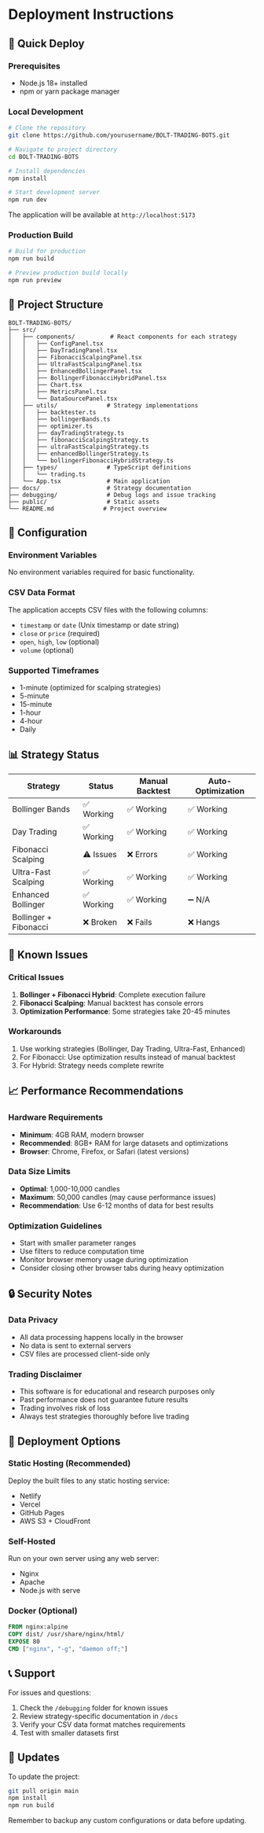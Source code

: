 # Deployment Instructions

## 🚀 Quick Deploy

### Prerequisites
- Node.js 18+ installed
- npm or yarn package manager

### Local Development
```bash
# Clone the repository
git clone https://github.com/yourusername/BOLT-TRADING-BOTS.git

# Navigate to project directory
cd BOLT-TRADING-BOTS

# Install dependencies
npm install

# Start development server
npm run dev
```

The application will be available at `http://localhost:5173`

### Production Build
```bash
# Build for production
npm run build

# Preview production build locally
npm run preview
```

## 📁 Project Structure

```
BOLT-TRADING-BOTS/
├── src/
│   ├── components/          # React components for each strategy
│   │   ├── ConfigPanel.tsx
│   │   ├── DayTradingPanel.tsx
│   │   ├── FibonacciScalpingPanel.tsx
│   │   ├── UltraFastScalpingPanel.tsx
│   │   ├── EnhancedBollingerPanel.tsx
│   │   ├── BollingerFibonacciHybridPanel.tsx
│   │   ├── Chart.tsx
│   │   ├── MetricsPanel.tsx
│   │   └── DataSourcePanel.tsx
│   ├── utils/              # Strategy implementations
│   │   ├── backtester.ts
│   │   ├── bollingerBands.ts
│   │   ├── optimizer.ts
│   │   ├── dayTradingStrategy.ts
│   │   ├── fibonacciScalpingStrategy.ts
│   │   ├── ultraFastScalpingStrategy.ts
│   │   ├── enhancedBollingerStrategy.ts
│   │   └── bollingerFibonacciHybridStrategy.ts
│   ├── types/              # TypeScript definitions
│   │   └── trading.ts
│   └── App.tsx             # Main application
├── docs/                   # Strategy documentation
├── debugging/              # Debug logs and issue tracking
├── public/                 # Static assets
└── README.md              # Project overview
```

## 🔧 Configuration

### Environment Variables
No environment variables required for basic functionality.

### CSV Data Format
The application accepts CSV files with the following columns:
- `timestamp` or `date` (Unix timestamp or date string)
- `close` or `price` (required)
- `open`, `high`, `low` (optional)
- `volume` (optional)

### Supported Timeframes
- 1-minute (optimized for scalping strategies)
- 5-minute
- 15-minute
- 1-hour
- 4-hour
- Daily

## 📊 Strategy Status

| Strategy | Status | Manual Backtest | Auto-Optimization |
|----------|--------|----------------|-------------------|
| Bollinger Bands | ✅ Working | ✅ Working | ✅ Working |
| Day Trading | ✅ Working | ✅ Working | ✅ Working |
| Fibonacci Scalping | ⚠️ Issues | ❌ Errors | ✅ Working |
| Ultra-Fast Scalping | ✅ Working | ✅ Working | ✅ Working |
| Enhanced Bollinger | ✅ Working | ✅ Working | ➖ N/A |
| Bollinger + Fibonacci | ❌ Broken | ❌ Fails | ❌ Hangs |

## 🐛 Known Issues

### Critical Issues
1. **Bollinger + Fibonacci Hybrid**: Complete execution failure
2. **Fibonacci Scalping**: Manual backtest has console errors
3. **Optimization Performance**: Some strategies take 20-45 minutes

### Workarounds
1. Use working strategies (Bollinger, Day Trading, Ultra-Fast, Enhanced)
2. For Fibonacci: Use optimization results instead of manual backtest
3. For Hybrid: Strategy needs complete rewrite

## 📈 Performance Recommendations

### Hardware Requirements
- **Minimum**: 4GB RAM, modern browser
- **Recommended**: 8GB+ RAM for large datasets and optimizations
- **Browser**: Chrome, Firefox, or Safari (latest versions)

### Data Size Limits
- **Optimal**: 1,000-10,000 candles
- **Maximum**: 50,000 candles (may cause performance issues)
- **Recommendation**: Use 6-12 months of data for best results

### Optimization Guidelines
- Start with smaller parameter ranges
- Use filters to reduce computation time
- Monitor browser memory usage during optimization
- Consider closing other browser tabs during heavy optimization

## 🔒 Security Notes

### Data Privacy
- All data processing happens locally in the browser
- No data is sent to external servers
- CSV files are processed client-side only

### Trading Disclaimer
- This software is for educational and research purposes only
- Past performance does not guarantee future results
- Trading involves risk of loss
- Always test strategies thoroughly before live trading

## 🚀 Deployment Options

### Static Hosting (Recommended)
Deploy the built files to any static hosting service:
- Netlify
- Vercel
- GitHub Pages
- AWS S3 + CloudFront

### Self-Hosted
Run on your own server using any web server:
- Nginx
- Apache
- Node.js with serve

### Docker (Optional)
```dockerfile
FROM nginx:alpine
COPY dist/ /usr/share/nginx/html/
EXPOSE 80
CMD ["nginx", "-g", "daemon off;"]
```

## 📞 Support

For issues and questions:
1. Check the `/debugging` folder for known issues
2. Review strategy-specific documentation in `/docs`
3. Verify your CSV data format matches requirements
4. Test with smaller datasets first

## 🔄 Updates

To update the project:
```bash
git pull origin main
npm install
npm run build
```

Remember to backup any custom configurations or data before updating.